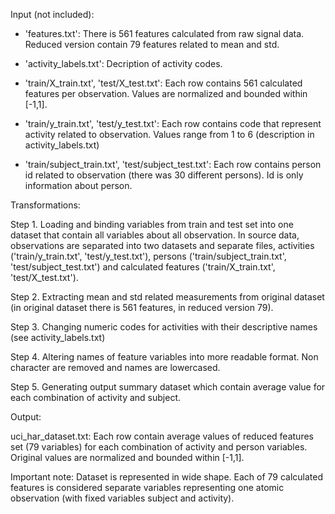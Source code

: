 Input (not included):

- 'features.txt': There is 561 features calculated from raw signal data. Reduced version contain 79 features related to mean and std.
        
- 'activity_labels.txt': Decription of activity codes.

- 'train/X_train.txt', 'test/X_test.txt': Each row contains 561 calculated features per observation. Values are normalized and bounded within [-1,1].

- 'train/y_train.txt', 'test/y_test.txt': Each row contains code that represent activity related to observation. Values range from 1 to 6 (description in activity_labels.txt)

- 'train/subject_train.txt', 'test/subject_test.txt': Each row contains person id related to observation (there was 30 different persons). Id is only information about person.



Transformations:

Step 1. 
Loading and binding variables from train and test set into one dataset that contain all variables about all observation. In source data, observations are separated into two datasets and separate files, activities ('train/y_train.txt', 'test/y_test.txt'), persons ('train/subject_train.txt', 'test/subject_test.txt') and calculated features ('train/X_train.txt', 'test/X_test.txt').

Step 2.
Extracting mean and std related measurements from original dataset (in original dataset there is 561 features, in reduced version 79).

Step 3.
Changing numeric codes for activities with their descriptive names (see activity_labels.txt)

Step 4.
Altering names of feature variables into more readable format. Non character are removed and names are lowercased.

Step 5.
Generating output summary dataset which contain average value for each combination of activity and subject. 



Output:

uci_har_dataset.txt: Each row contain average values of reduced features set (79 variables) for each combination of activity and person variables. Original values are normalized and bounded within [-1,1].

Important note: Dataset is represented in wide shape. Each of 79 calculated features is considered separate variables representing one atomic observation (with fixed variables subject and activity).
